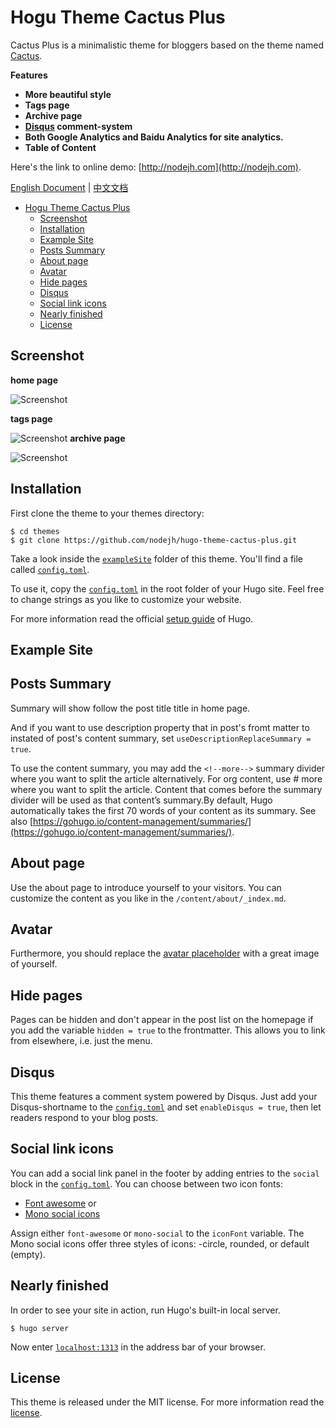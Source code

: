 # Hogu Theme Cactus Plus

Cactus Plus is a minimalistic theme for bloggers based on the theme named [Cactus](https://github.com/digitalcraftsman/hugo-cactus-theme).

**Features**

+ **More beautiful style**
+ **Tags page**
+ **Archive page**
+ **[Disqus](https://disqus.com/) comment-system**
+ **Both Google Analytics and Baidu Analytics for site analytics.**
+ **Table of Content**

Here's the link to online demo: [http://nodejh.com](http://nodejh.com).

[English Document](https://github.com/nodejh/hugo-theme-cactus-plus/blob/master/README.md) | [中文文档](https://github.com/nodejh/hugo-theme-cactus-plus/blob/master/README_zh-cn.md)

<!-- TOC depthFrom:1 depthTo:6 withLinks:1 updateOnSave:1 orderedList:0 -->

- [Hogu Theme Cactus Plus](#hogu-theme-cactus-plus)
	- [Screenshot](#screenshot)
	- [Installation](#installation)
	- [Example Site](#example-site)
	- [Posts Summary](#posts-summary)
	- [About page](#about-page)
	- [Avatar](#avatar)
	- [Hide pages](#hide-pages)
	- [Disqus](#disqus)
	- [Social link icons](#social-link-icons)
	- [Nearly finished](#nearly-finished)
	- [License](#license)

<!-- /TOC -->

## Screenshot

**home page**

![Screenshot](https://github.com/nodejh/hugo-theme-cactus-plus/blob/master/images/screenshot.png)

**tags page**

![Screenshot](https://github.com/nodejh/hugo-theme-cactus-plus/blob/master/images/tags.png)
**archive page**

![Screenshot](https://github.com/nodejh/hugo-theme-cactus-plus/blob/master/images/archive.png)

## Installation

First clone the theme to your themes directory:

```
$ cd themes
$ git clone https://github.com/nodejh/hugo-theme-cactus-plus.git
```

Take a look inside the [`exampleSite`](https://github.com/nodejh/hugo-theme-cactus-plus/tree/master/exampleSite) folder of this theme. You'll find a file called [`config.toml`](https://github.com/nodejh/hugo-theme-cactus-plus/blob/master/exampleSite/config.toml).

To use it, copy the [`config.toml`](https://github.com/nodejh/hugo-theme-cactus-plus/blob/master/exampleSite/config.toml) in the root folder of your Hugo site. Feel free to change strings as you like to customize your website.

For more information read the official [setup guide](//gohugo.io/overview/installing/) of Hugo.

## Example Site

## Posts Summary

Summary will show follow the post title title in home page.

And if you want to use description property that in post's fromt matter to instated of post's content summary, set `useDescriptionReplaceSummary = true`.

To use the content summary, you may add the `<!--more-->` summary divider where you want to split the article alternatively. For org content, use # more where you want to split the article. Content that comes before the summary divider will be used as that content’s summary.By default, Hugo automatically takes the first 70 words of your content as its summary. See also [https://gohugo.io/content-management/summaries/](https://gohugo.io/content-management/summaries/).

## About page

Use the about page to introduce yourself to your visitors. You can customize the content as you like in the `/content/about/_index.md`.

## Avatar

Furthermore, you should replace the [avatar placeholder](https://github.com/nodejh/hugo-theme-cactus-plus/blob/master/static/images/) with a great image of yourself.

## Hide pages

Pages can be hidden and don't appear in the post list on the homepage if you add the variable `hidden = true` to the frontmatter. This allows you to link from elsewhere, i.e. just the menu.

## Disqus

This theme features a comment system powered by Disqus. Just add your Disqus-shortname to the [`config.toml`](https://github.com/nodejh/hugo-theme-cactus-plus/blob/master/exampleSite/config.toml) and set `enableDisqus = true`, then let readers respond to your blog posts.


## Social link icons

You can add a social link panel in the footer by adding entries to the `social` block in the [`config.toml`](https://github.com/nodejh/hugo-theme-cactus-plus/blob/master/exampleSite/config.toml). You can choose between two icon fonts:

- [Font awesome](https://fortawesome.github.io/Font-Awesome/) or
- [Mono social icons](https://github.com/drinchev/monosocialiconsfont)

Assign either `font-awesome` or `mono-social` to the `iconFont` variable. The Mono social icons offer three styles of icons: -circle, rounded, or default (empty).


## Nearly finished

In order to see your site in action, run Hugo's built-in local server.

```
$ hugo server
```

Now enter [`localhost:1313`](http://localhost:1313) in the address bar of your browser.


## License

This theme is released under the MIT license. For more information read the [license](https://github.com/nodejh/hugo-theme-cactus-plus/blob/master/LICENSE.md).
